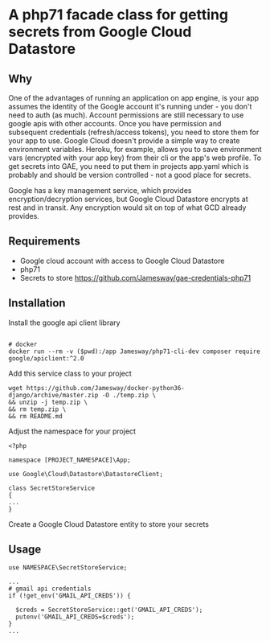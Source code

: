 # A php71 facade class for getting secrets from Google Cloud Datastore

## Why
One of the advantages of running an application on app engine, is your app assumes the identity of the Google account it's running under - you don't need to auth (as much). Account permissions are still necessary to use google apis with other accounts. Once you have permission and subsequent credentials (refresh/access tokens), you need to store them for your app to use.
Google Cloud doesn't provide a simple way to create environment variables. Heroku, for example, allows you to save environment vars (encrypted with your app key) from their cli or the app's web profile.  To get secrets into GAE, you need to put them in projects app.yaml which is probably and should be version controlled - not a good place for secrets.  

Google has a key management service, which provides encryption/decryption services, but Google Cloud Datastore encrypts at rest and in transit. Any encryption would sit on top of what GCD already provides.

## Requirements
- Google cloud account with access to Google Cloud Datastore
- php71
- Secrets to store https://github.com/Jamesway/gae-credentials-php71

## Installation

Install the google api client library
```composer require require google/apiclient:^2.0

# docker
docker run --rm -v ($pwd):/app Jamesway/php71-cli-dev composer require google/apiclient:^2.0
```

Add this service class to your project
```
wget https://github.com/Jamesway/docker-python36-django/archive/master.zip -O ./temp.zip \
&& unzip -j temp.zip \
&& rm temp.zip \
&& rm README.md
```

Adjust the namespace for your project
```
<?php

namespace [PROJECT_NAMESPACE]\App;

use Google\Cloud\Datastore\DatastoreClient;

class SecretStoreService
{
...
}
```

Create a Google Cloud Datastore entity to store your secrets



## Usage
```
use NAMESPACE\SecretStoreService;

...
# gmail api credentials
if (!get_env('GMAIL_API_CREDS')) {

  $creds = SecretStoreService::get('GMAIL_API_CREDS');
  putenv('GMAIL_API_CREDS=$creds');
}
...
```
